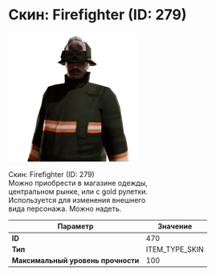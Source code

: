 # Скин: Firefighter (ID: 279)

![Item Image](../img/470.webp?raw=true)

Скин: Firefighter (ID: 279)<br>Можно приобрести в магазине одежды,<br>центральном рынке, или с gold рулетки.<br>Используется для изменения внешнего<br>вида персонажа. Можно надеть.


| Параметр | Значение |
|----------|----------|
| **ID** | 470 |
| **Тип** | ITEM_TYPE_SKIN |
| **Максимальный уровень прочности** | 100 |


